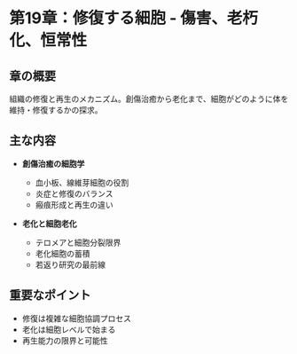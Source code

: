 # 第19章：修復する細胞 - 傷害、老朽化、恒常性

## 章の概要
組織の修復と再生のメカニズム。創傷治癒から老化まで、細胞がどのように体を維持・修復するかの探求。

## 主な内容
- **創傷治癒の細胞学**
  - 血小板、線維芽細胞の役割
  - 炎症と修復のバランス
  - 瘢痕形成と再生の違い

- **老化と細胞老化**
  - テロメアと細胞分裂限界
  - 老化細胞の蓄積
  - 若返り研究の最前線

## 重要なポイント
- 修復は複雑な細胞協調プロセス
- 老化は細胞レベルで始まる
- 再生能力の限界と可能性